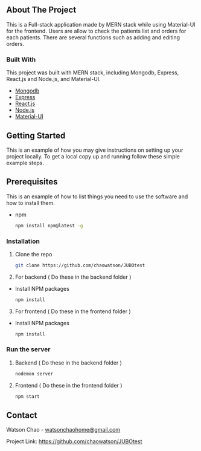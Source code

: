 ## About The Project


This is a Full-stack application made by MERN stack while using Material-UI for the frontend. Users are allow to check the patients list and orders for each patients. There are several functions such as adding and editing orders.




### Built With

This project was built with MERN stack, including Mongodb, Express, React.js and Node.js, and Material-UI.

* [Mongodb](https://www.mongodb.com)
* [Express](https://expressjs.com)
* [React.js](https://reactjs.org/)
* [Node.js](https://nodejs.org/)
* [Material-UI](https://mui.com/)


<!-- GETTING STARTED -->
## Getting Started

This is an example of how you may give instructions on setting up your project locally.
To get a local copy up and running follow these simple example steps.

## Prerequisites

This is an example of how to list things you need to use the software and how to install them.
* npm
  ```sh
  npm install npm@latest -g
  ```


### Installation


1. Clone the repo
   ```sh
   git clone https://github.com/chaowatson/JUBOtest
   ```
2. For backend ( Do these in the backend folder )
* Install NPM packages
   ```sh
   npm install
   ```
3. For frontend ( Do these in the frontend folder )
* Install NPM packages
   ```sh
   npm install
   ```

### Run the server


1. Backend ( Do these in the backend folder )
   ```sh
   nodemon server
   ```

2. Frontend ( Do these in the frontend folder )
   ```sh
   npm start
   ```



<!-- CONTACT -->
## Contact

Watson Chao - watsonchaohome@gmail.com

Project Link: https://github.com/chaowatson/JUBOtest

